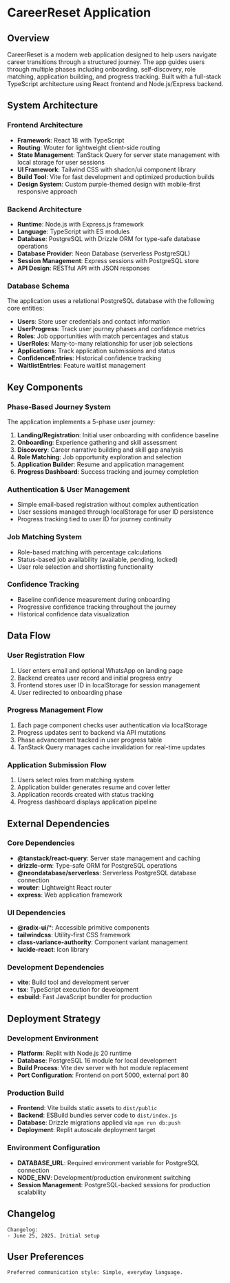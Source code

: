 # CareerReset Application

## Overview

CareerReset is a modern web application designed to help users navigate career transitions through a structured journey. The app guides users through multiple phases including onboarding, self-discovery, role matching, application building, and progress tracking. Built with a full-stack TypeScript architecture using React frontend and Node.js/Express backend.

## System Architecture

### Frontend Architecture
- **Framework**: React 18 with TypeScript
- **Routing**: Wouter for lightweight client-side routing
- **State Management**: TanStack Query for server state management with local storage for user sessions
- **UI Framework**: Tailwind CSS with shadcn/ui component library
- **Build Tool**: Vite for fast development and optimized production builds
- **Design System**: Custom purple-themed design with mobile-first responsive approach

### Backend Architecture
- **Runtime**: Node.js with Express.js framework
- **Language**: TypeScript with ES modules
- **Database**: PostgreSQL with Drizzle ORM for type-safe database operations
- **Database Provider**: Neon Database (serverless PostgreSQL)
- **Session Management**: Express sessions with PostgreSQL store
- **API Design**: RESTful API with JSON responses

### Database Schema
The application uses a relational PostgreSQL database with the following core entities:
- **Users**: Store user credentials and contact information
- **UserProgress**: Track user journey phases and confidence metrics
- **Roles**: Job opportunities with match percentages and status
- **UserRoles**: Many-to-many relationship for user job selections
- **Applications**: Track application submissions and status
- **ConfidenceEntries**: Historical confidence tracking
- **WaitlistEntries**: Feature waitlist management

## Key Components

### Phase-Based Journey System
The application implements a 5-phase user journey:
1. **Landing/Registration**: Initial user onboarding with confidence baseline
2. **Onboarding**: Experience gathering and skill assessment
3. **Discovery**: Career narrative building and skill gap analysis
4. **Role Matching**: Job opportunity exploration and selection
5. **Application Builder**: Resume and application management
6. **Progress Dashboard**: Success tracking and journey completion

### Authentication & User Management
- Simple email-based registration without complex authentication
- User sessions managed through localStorage for user ID persistence
- Progress tracking tied to user ID for journey continuity

### Job Matching System
- Role-based matching with percentage calculations
- Status-based job availability (available, pending, locked)
- User role selection and shortlisting functionality

### Confidence Tracking
- Baseline confidence measurement during onboarding
- Progressive confidence tracking throughout the journey
- Historical confidence data visualization

## Data Flow

### User Registration Flow
1. User enters email and optional WhatsApp on landing page
2. Backend creates user record and initial progress entry
3. Frontend stores user ID in localStorage for session management
4. User redirected to onboarding phase

### Progress Management Flow
1. Each page component checks user authentication via localStorage
2. Progress updates sent to backend via API mutations
3. Phase advancement tracked in user progress table
4. TanStack Query manages cache invalidation for real-time updates

### Application Submission Flow
1. Users select roles from matching system
2. Application builder generates resume and cover letter
3. Application records created with status tracking
4. Progress dashboard displays application pipeline

## External Dependencies

### Core Dependencies
- **@tanstack/react-query**: Server state management and caching
- **drizzle-orm**: Type-safe ORM for PostgreSQL operations
- **@neondatabase/serverless**: Serverless PostgreSQL database connection
- **wouter**: Lightweight React router
- **express**: Web application framework

### UI Dependencies
- **@radix-ui/***: Accessible primitive components
- **tailwindcss**: Utility-first CSS framework
- **class-variance-authority**: Component variant management
- **lucide-react**: Icon library

### Development Dependencies
- **vite**: Build tool and development server
- **tsx**: TypeScript execution for development
- **esbuild**: Fast JavaScript bundler for production

## Deployment Strategy

### Development Environment
- **Platform**: Replit with Node.js 20 runtime
- **Database**: PostgreSQL 16 module for local development
- **Build Process**: Vite dev server with hot module replacement
- **Port Configuration**: Frontend on port 5000, external port 80

### Production Build
- **Frontend**: Vite builds static assets to `dist/public`
- **Backend**: ESBuild bundles server code to `dist/index.js`
- **Database**: Drizzle migrations applied via `npm run db:push`
- **Deployment**: Replit autoscale deployment target

### Environment Configuration
- **DATABASE_URL**: Required environment variable for PostgreSQL connection
- **NODE_ENV**: Development/production environment switching
- **Session Management**: PostgreSQL-backed sessions for production scalability

## Changelog

```
Changelog:
- June 25, 2025. Initial setup
```

## User Preferences

```
Preferred communication style: Simple, everyday language.
```